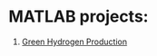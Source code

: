 # MATLAB projects:
1. [Green Hydrogen Production](https://github.com/mathworks/MathWorks-Excellence-in-Innovation/tree/main/projects/Green%20Hydrogen%20Production)

